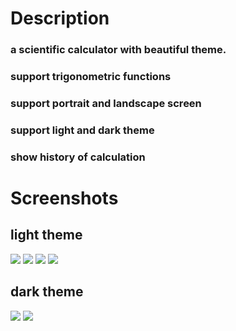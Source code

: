 
# Description
### a scientific calculator with beautiful theme.
### support trigonometric functions
### support portrait and landscape screen
### support light and dark theme
### show history of calculation


# Screenshots
## light theme
![](https://github.com/user-attachments/assets/266dfc1f-d4b0-416e-98df-ba735903419f)
![](https://github.com/user-attachments/assets/e99daabf-c10d-4cf0-9dc9-f70c123ae0e7)
![](https://github.com/user-attachments/assets/7e9c2449-57a6-48c5-8ccf-55c1bd497d3f)
![](https://github.com/user-attachments/assets/e7758565-ea96-4970-87f6-7a5fef6421ee)
## dark theme
![](https://github.com/user-attachments/assets/6cdb40a1-4b89-470d-a5bd-b13627867df7)
![](https://github.com/user-attachments/assets/73b7ae74-6d61-4ed5-9627-1270d1f379aa)






